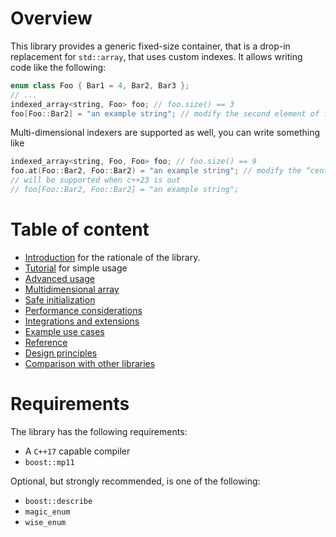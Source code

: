 <!--
Copyright 2022 Julien Blanc
Distributed under the Boost Software License, Version 1.0.
https://www.boost.org/LICENSE_1_0.txt
-->

# Overview

This library provides a generic fixed-size container, that is a drop-in
replacement for `std::array`, that uses custom indexes. It allows writing
code like the following:

```cpp
enum class Foo { Bar1 = 4, Bar2, Bar3 };
// ...
indexed_array<string, Foo> foo; // foo.size() == 3
foo[Foo::Bar2] = "an example string"; // modify the second element of foo
```

Multi-dimensional indexers are supported as well, you can write something like

```cpp
indexed_array<string, Foo, Foo> foo; // foo.size() == 9
foo.at(Foo::Bar2, Foo::Bar2) = "an example string"; // modify the “central” element
// will be supported when c++23 is out
// foo[Foo::Bar2, Foo::Bar2] = "an example string";
```

# Table of content

* [Introduction](introduction.md) for the rationale of the library.
* [Tutorial](tutorial.md) for simple usage
* [Advanced usage](advancedusage.md)
* [Multidimensional array](multidimensional.md)
* [Safe initialization](safeinitialization.md)
* [Performance considerations](performance.md)
* [Integrations and extensions](extensions.md)
* [Example use cases](usecases.md)
* [Reference](reference.md)
* [Design principles](design.md)
* [Comparison with other libraries](comparison.md)

# Requirements

The library has the following requirements:

* A `C++17` capable compiler
* `boost::mp11`

Optional, but strongly recommended, is one of the following:

* `boost::describe`
* `magic_enum`
* `wise_enum`
